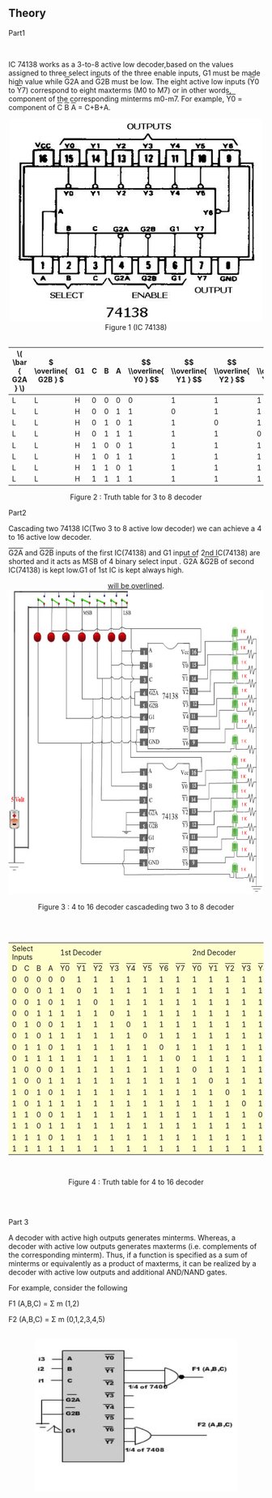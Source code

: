 ## Theory
<!-- Write the section content inside a paragraph element, we can also include images with &lt;img&gt; tag -->

 <div class="content" id="experiment-article-section-2-content">                            
                            <p>Part1</p>
            <br />
                        
IC 74138 works as a 3-to-8 active low decoder,based on the values assigned to three select inputs of the three enable inputs, G1 must be made high value while <font style="text-decoration:overline">G</font>2A and <font style="text-decoration:overline">G</font>2B must be low. The eight active low inputs (<font style="text-decoration:overline">Y</font>0 to <font style="text-decoration:overline">Y</font>7) correspond to eight maxterms (M0 to M7) or in other words, component of the corresponding minterms m0-m7. For example, <font style="text-decoration:overline">Y0</font> = component of <font style="text-decoration:overline">C</font>&nbsp;<font style="text-decoration:overline">B</font>&nbsp;<font style="text-decoration:overline">A</font> = C+B+A. <br />
                            <div align="center">
                            <img src="images/74138.jpg" style="width:500px;height:400px;" /> 
                            <br />
                            Figure 1&nbsp;(IC 74138)
                            <br />
                            <br />
                         
                 

| \\( \\bar { G2A } \\) | $  \\overline{ G2B }  $  | G1  |  C |  B |  A | $$ \\overline{ Y0 } $$  | $$ \\overline{ Y1 } $$   | $$ \\overline{ Y2 } $$   | $$ \\overline{ Y3 } $$  | $$ \\overline{ Y4 } $$  | $$ \\overline{ Y5 } $$  | $$ \\overline{ Y6 } $$  |  $$ \\overline{ Y7 } $$ |
| ----------- |----------- |-------| -------|------|-----|------|-------|-------|-------|------|-----|------|---------|
| L | L  |H|0|0|0|0|1|1|1|1|1|1|1|
| L | L  |H|0|0|1|1|0|1|1|1|1|1|1|
| L | L  |H|0|1|0|1|1|0|1|1|1|1|1|
| L | L  |H|0|1|1|1|1|1|0|1|1|1|1|
| L | L  |H|1|0|0|1|1|1|1|0|1|1|1|
| L | L  |H|1|0|1|1|1|1|1|1|0|1|1|
| L | L  |H|1|1|0|1|1|1|1|1|1|0|1|
| L | L  |H|1|1|1|1|1|1|1|1|1|1|0|


Figure 2&nbsp;: Truth table for 3 to 8 decoder
                            
                             
  <p class="big" align="left">Part2</p>
                             
 <p align="left">Cascading two 74138 IC(Two 3 to 8 active low decoder) we can achieve a 4 to 16 active low decoder.
                              </p>
                              <p align="left"><font style="text-decoration:overline">G2A</font> and <font style="text-decoration:overline">G2B</font> inputs of the first IC(74138) and G1 input of 2nd IC(74138) are shorted and it acts as MSB of 4 binary select input .
                              <font style="text-decoration:overline">G2A</font> &amp;<font style="text-decoration:overline">G2B</font> of second IC(74138) is kept low.G1 of 1st IC is kept always high.</p>
                 <ins>will be overlined</ins>.            
  <br />
                             
 <img src="images/dual-74138.JPG" style="width:700px;height:600px;"/> 
                             
<p>Figure 3&nbsp;: 4 to 16 decoder  cascadeding two 3 to 8 decoder
                             </p>
                             <br />
                             <br />
                             <table width="80%"  border="0" cellspacing="1px" cellpadding="2" bgcolor="#999999">
                             
<tr bgcolor="#FFFFCC">
                             <td colspan="4" width="30%">Select Inputs</font></td>
                             <td colspan="8">1st Decoder</font></td>
                             <td colspan="8">2nd Decoder</font></td>
                             </tr>
                             <tr bgcolor="#FFFFCC">
                             <td width="20%">D</td>
                             <td width="20%">C</td>
                             <td width="20%">B</td>
                             <td width="20%">A</td>
                             <td><font style="text-decoration:overline">Y0</font></td>
                             <td><font style="text-decoration:overline">Y1</font></td>
                             <td><font style="text-decoration:overline">Y2</font></td>
                             <td><font style="text-decoration:overline">Y3</font></td>
                             <td><font style="text-decoration:overline">Y4</font></td>
                             <td><font style="text-decoration:overline">Y5</font></td>
                             <td><font style="text-decoration:overline">Y6</font></td>
                             <td><font style="text-decoration:overline">Y7</font></td>
                             <td><font style="text-decoration:overline">Y0</font></td>
                             <td><font style="text-decoration:overline">Y1</font></td>
                             <td><font style="text-decoration:overline">Y2</font></td>
                             <td><font style="text-decoration:overline">Y3</font></td>
                             <td><font style="text-decoration:overline">Y4</font></td>
                             <td><font style="text-decoration:overline">Y5</font></td>
                             <td><font style="text-decoration:overline">Y6</font></td>
                             <td><font style="text-decoration:overline">Y7</font></td>
                             
                            
  </tr>
                                
                                
 <tr bgcolor="#FFFFCC">
                             <td >0</td>
                             <td>0</td>
                             <td >0</td>
                             <td>0</td>
                             <td>0</td>
                             <td>1</td>
                             <td>1</td>
                             <td>1</td>
                             <td>1</td>
                             <td>1</td>
                             <td>1</td>
                             <td>1</td>
                             <td>1</td>
                             <td>1</td>
                             <td>1</td>
                             <td>1</td>
                             <td>1</td>
                             <td>1</td>
                             <td>1</td>
                             <td>1</td>
                             
 </tr>
                             
                             
 <tr bgcolor="#FFFFCC">
                             <td>0</td>
                             <td >0</td>
                             <td >0</td>
                             <td>1</td>
                             <td>1</td>
                             <td>0</td>
                             <td>1</td>
                             <td>1</td>
                             <td>1</td>
                             <td>1</td>
                             <td>1</td>
                             <td>1</td>
                             <td>1</td>
                             <td>1</td>
                             <td>1</td>
                             <td>1</td>
                             <td>1</td>
                             <td>1</td>
                             <td>1</td>
                             <td>1</td>
                             
 </tr>
                             
                             
 <tr bgcolor="#FFFFCC">
                             <td>0</td>
                             <td >0</td>
                             <td >1</td>
                             <td>0</td>
                             <td>1</td>
                             <td>1</td>
                             <td>0</td>
                             <td>1</td>
                             <td>1</td>
                             <td>1</td>
                             <td>1</td>
                             <td>1</td>
                             <td>1</td>
                             <td>1</td>
                             <td>1</td>
                             <td>1</td>
                             <td>1</td>
                             <td>1</td>
                             <td>1</td>
                             <td>1</td>
                             
                             
 </tr>
                             
<tr bgcolor="#FFFFCC">
                             <td>0</td>
                             <td >0</td>
                             <td >1</td>
                             <td>1</td>
                             <td>1</td>
                             <td>1</td>
                             <td>1</td>
                             <td>0</td>
                             <td>1</td>
                             <td>1</td>
                             <td>1</td>
                             <td>1</td>
                             <td>1</td>
                             <td>1</td>
                             <td>1</td>
                             <td>1</td>
                             <td>1</td>
                             <td>1</td>
                             <td>1</td>
                             <td>1</td>
                             
                             
  </tr>
                             
 <tr bgcolor="#FFFFCC">
                             <td>0</td>
                             <td >1</td>
                             <td >0</td>
                             <td>0</td>
                             <td>1</td>
                             <td>1</td>
                             <td>1</td>
                             <td>1</td>
                             <td>0</td>
                             <td>1</td>
                             <td>1</td>
                             <td>1</td>
                             <td>1</td>
                             <td>1</td>
                             <td>1</td>
                             <td>1</td>
                             <td>1</td>
                             <td>1</td>
                             <td>1</td>
                             <td>1</td>
                             
                             
 </tr>
                             
                             
<tr bgcolor="#FFFFCC">
                             <td>0</td>
                             <td >1</td>
                             <td >0</td>
                             <td>1</td>
                             <td>1</td>
                             <td>1</td>
                             <td>1</td>
                             <td>1</td>
                             <td>1</td>
                             <td>0</td>
                             <td>1</td>
                             <td>1</td>
                             <td>1</td>
                             <td>1</td>
                             <td>1</td>
                             <td>1</td>
                             <td>1</td>
                             <td>1</td>
                             <td>1</td>
                             <td>1</td>
                             
                             
 </tr>
                             
                             
 <tr bgcolor="#FFFFCC">
                             <td>0</td>
                             <td >1</td>
                             <td >1</td>
                             <td>0</td>
                             <td>1</td>
                             <td>1</td>
                             <td>1</td>
                             <td>1</td>
                             <td>1</td>
                             <td>1</td>
                             <td>0</td>
                             <td>1</td>
                             <td>1</td>
                             <td>1</td>
                             <td>1</td>
                             <td>1</td>
                             <td>1</td>
                             <td>1</td>
                             <td>1</td>
                             <td>1</td>
                             
                             
 </tr>
                             
<tr bgcolor="#FFFFCC">
                             <td>0</td>
                             <td >1</td>
                             <td >1</td>
                             <td>1</td>
                             <td>1</td>
                             <td>1</td>
                             <td>1</td>
                             <td>1</td>
                             <td>1</td>
                             <td>1</td>
                             <td>1</td>
                             <td>0</td>
                             <td>1</td>
                             <td>1</td>
                             <td>1</td>
                             <td>1</td>
                             <td>1</td>
                             <td>1</td>
                             <td>1</td>
                             <td>1</td>
                             
                             
</tr>
                             
                             
                             
                             
                             
 <tr bgcolor="#FFFFCC">
                             <td>1</td>
                             <td >0</td>
                             <td >0</td>
                             <td>0</td>
                             <td>1</td>
                             <td>1</td>
                             <td>1</td>
                             <td>1</td>
                             <td>1</td>
                             <td>1</td>
                             <td>1</td>
                             <td>1</td>
                             <td>0</td>
                             <td>1</td>
                             <td>1</td>
                             <td>1</td>
                             <td>1</td>
                             <td>1</td>
                             <td>1</td>
                             <td>1</td>
                             
 </tr>
                             
                             
                             
                             
 <tr bgcolor="#FFFFCC">
                             <td>1</td>
                             <td >0</td>
                             <td >0</td>
                             <td>1</td>
                             <td>1</td>
                             <td>1</td>
                             <td>1</td>
                             <td>1</td>
                             <td>1</td>
                             <td>1</td>
                             <td>1</td>
                             <td>1</td>
                             <td>1</td>
                             <td>0</td>
                             <td>1</td>
                             <td>1</td>
                             <td>1</td>
                             <td>1</td>
                             <td>1</td>
                             <td>1</td>
                             
                             
</tr>
                             
                             
 <tr bgcolor="#FFFFCC">
                             <td>1</td>
                             <td >0</td>
                             <td >1</td>
                             <td>0</td>
                             <td>1</td>
                             <td>1</td>
                             <td>1</td>
                             <td>1</td>
                             <td>1</td>
                             <td>1</td>
                             <td>1</td>
                             <td>1</td>
                             <td>1</td>
                             <td>1</td>
                             <td>0</td>
                             <td>1</td>
                             <td>1</td>
                             <td>1</td>
                             <td>1</td>
                             <td>1</td>
                             
                             
  </tr>
                             
                             
 <tr bgcolor="#FFFFCC">
                             <td>1</td>
                             <td >0</td>
                             <td >1</td>
                             <td>1</td>
                             <td>1</td>
                             <td>1</td>
                             <td>1</td>
                             <td>1</td>
                             <td>1</td>
                             <td>1</td>
                             <td>1</td>
                             <td>1</td>
                             <td>1</td>
                             <td>1</td>
                             <td>1</td>
                             <td>0</td>
                             <td>1</td>
                             <td>1</td>
                             <td>1</td>
                             <td>1</td>
                             
                             
 </tr>
                             
                             
                             
<tr bgcolor="#FFFFCC">
                             <td>1</td>
                             <td >1</td>
                             <td >0</td>
                             <td>0</td>
                             <td>1</td>
                             <td>1</td>
                             <td>1</td>
                             <td>1</td>
                             <td>1</td>
                             <td>1</td>
                             <td>1</td>
                             <td>1</td>
                             <td>1</td>
                             <td>1</td>
                             <td>1</td>
                             <td>1</td>
                             <td>0</td>
                             <td>1</td>
                             <td>1</td>
                             <td>1</td>
                             
                             
 </tr>
                             
                             
                             
<tr bgcolor="#FFFFCC">
                             <td>1</td>
                             <td >1</td>
                             <td >0</td>
                             <td>1</td>
                             <td>1</td>
                             <td>1</td>
                             <td>1</td>
                             <td>1</td>
                             <td>1</td>
                             <td>1</td>
                             <td>1</td>
                             <td>1</td>
                             <td>1</td>
                             <td>1</td>
                             <td>1</td>
                             <td>1</td>
                             <td>1</td>
                             <td>0</td>
                             <td>1</td>
                             <td>1</td>
                             
</tr>
                             
                             
 <tr bgcolor="#FFFFCC">
                             <td>1</td>
                             <td >1</td>
                             <td >1</td>
                             <td>0</td>
                             <td>1</td>
                             <td>1</td>
                             <td>1</td>
                             <td>1</td>
                             <td>1</td>
                             <td>1</td>
                             <td>1</td>
                             <td>1</td>
                             <td>1</td>
                             <td>1</td>
                             <td>1</td>
                             <td>1</td>
                             <td>1</td>
                             <td>1</td>
                             <td>0</td>
                             <td>1</td>
                             
                             
 </tr>
                             
                             
  <tr bgcolor="#FFFFCC">
                             <td>1</td>
                             <td >1</td>
                             <td >1</td>
                             <td>1</td>
                             <td>1</td>
                             <td>1</td>
                             <td>1</td>
                             <td>1</td>
                             <td>1</td>
                             <td>1</td>
                             <td>1</td>
                             <td>1</td>
                             <td>1</td>
                             <td>1</td>
                             <td>1</td>
                             <td>1</td>
                             <td>1</td>
                             <td>1</td>
                             <td>1</td>
                             <td>0</td>
                             
                             
 </tr>
                             
                             
                             
                             
                             
 </table>
                             
 <br />
                              <p>Figure 4&nbsp;: Truth table for 4 to 16 decoder</p>
                              
                              
                              
 </div>
                             
                             
<br />
                             <br />

<p class="big">Part 3</p>

A decoder with active high outputs generates minterms. Whereas, a decoder with active low outputs generates maxterms (i.e.  complements of
the corresponding minterm).
Thus, if a function is specified as a sum of minterms or equivalently as a product of maxterms, 
it can be realized by a decoder with active low outputs and additional AND/NAND gates. 
<br />

For example, consider the following
<br />

F1 (A,B,C) = &Sigma; m (1,2)
<br />

F2 (A,B,C) = &Sigma; m (0,1,2,3,4,5)

<br />

<div align="center">

<img src="images/decoder-syn.JPG" style="width:400px;height:300px;"/>
     
</div>                           
                        </div>
<script id="MathJax-script" async src="https://cdn.jsdelivr.net/npm/mathjax@3/es5/tex-mml-chtml.js"></script>